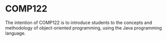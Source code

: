 # COMP122
The intention of COMP122 is to introduce students to the concepts and methodology of object-oriented programming, using the Java programming language.
